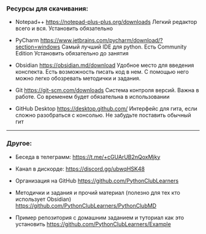 
### Ресурсы для скачивания:
- Notepad++ 
https://notepad-plus-plus.org/downloads
Легкий редактор всего и вся.
Установить обязательно

- PyCharm
https://www.jetbrains.com/pycharm/download/?section=windows
Самый лучший IDE для python.  Есть Community Edition
Установить обязательно до занятия

- Obsidian
https://obsidian.md/download
Удобное место для введения конспекта. Есть возможность писать код в нем. С помощью него можно легко обозревать методички и задания.

- Git
https://git-scm.com/downloads
Система контроля версий. Важна в работе. Со временем будет обязательна в использовании

- GitHub Desktop
https://desktop.github.com/
Интерфейс для гита, если сложно разобраться с консолью. Не забудьте поставить обычный гит

---

### Другое:

- Беседа в телеграмм: https://t.me/+cGUArUB2nQoxMjky

- Канал в дискорде: https://discord.gg/ubwqHSK48

- Организация на GitHub
https://github.com/PythonClubLearners

- Методички и задания и прочий материал (полезно для тех кто использует Obsidian)
https://github.com/PythonClubLearners/PythonClubMD

- Пример репозитория с домашним заданием и туториал как это установить
https://github.com/PythonClubLearners/Example
